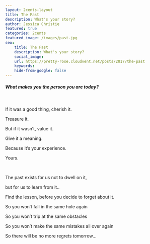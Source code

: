 ```yaml
---
layout: 2cents-layout
title: The Past
description: What's your story?
author: Jessica Christie
featured: true
categories: 2cents
featured_image: /images/past.jpg
seo:
    title: The Past
    description: What's your story?
    social_image:
    url: https://pretty-rose.cloudvent.net/posts/2017/the-past
    keywords:
    hide-from-google: false
---
```

##### What makes you the person you are today?

&nbsp;

If it was a good thing, cherish it.

Treasure it.

But if it wasn’t, value it.

Give it a meaning.

Because it’s your experience.

Yours.

&nbsp;

The past exists for us not to dwell on it,

but for us to learn from it..

Find the lesson, before you decide to forget about it.

So you won’t fall in the same hole again

So you won’t trip at the same obstacles

So you won’t make the same mistakes all over again

So there will be no more regrets tomorrow…

&nbsp;

